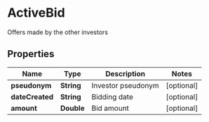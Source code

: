 

# ActiveBid

Offers made by the other investors

## Properties

| Name | Type | Description | Notes |
|------------ | ------------- | ------------- | -------------|
|**pseudonym** | **String** | Investor pseudonym |  [optional] |
|**dateCreated** | **String** | Bidding date |  [optional] |
|**amount** | **Double** | Bid amount |  [optional] |



